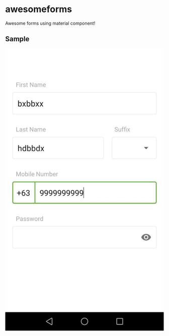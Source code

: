 # awesomeforms
Awesome forms using material component!

## Sample
![Sample](https://github.com/edwnmrtnz/awesomeforms/blob/develop/docs/sample1.jpg)

